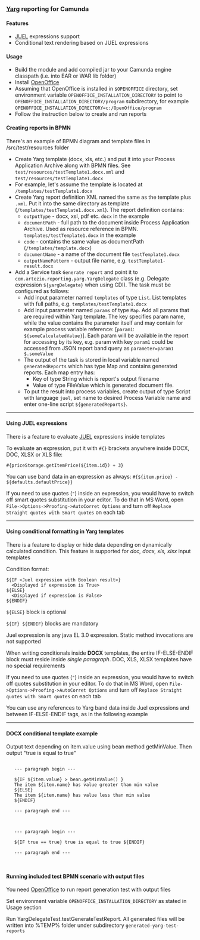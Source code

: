 ### [Yarg]  reporting for Camunda

#### Features

* [JUEL] expressions support  
* Conditional text rendering based on JUEL expressions

#### Usage

* Build the module and add compiled jar to your Camunda engine classpath (i.e. into EAR or WAR lib folder)
* Install [OpenOffice]
* Assuming that OpenOffice is installed in `$OPENOFFICE` directory, set environment variable `OPENOFFICE_INSTALLATION_DIRECTORY` to point to `OPENOFFICE_INSTALLATION_DIRECTORY/program` subdirectory, for example `OPENOFFICE_INSTALLATION_DIRECTORY=c:/OpenOffice/program`
* Follow the instruction below to create and run reports

#### Creating reports in BPMN

There's an example of BPMN diagram and template files in /src/test/resources folder

* Create Yarg template (docx, xls, etc.) and put it into your Process Application Archive along with BPMN files. See `test/resources/testTemplate1.docx.xml` and `test/resources/testTemplate1.docx`
* For example, let's assume the template is located at `/templates/testTemplate1.docx`
* Create Yarg report definition XML named the same as the template plus `.xml`. Put it into the same directory as template (`/templates/testTemplate1.docx.xml`). The report definition contains:
  * `outputType` - docx, xsl, pdf etc. `docx` in the example
  * `documentPath` - full path to the document inside Process Application Archive. Used as resource reference in BPMN. `templates/testTemplate1.docx` in the example
  * `code` - contains the same value as documentPath (`/templates/template.docx`)
  * `documentName` - a name of the document file `testTemplate1.docx`
  * `outputNamePattern` - output file name, e.g. `testTemplate1-result.docx`
* Add a Service task `Generate report` and point it to `com.artezio.reporting.yarg.YargDelegate` class (e.g. Delegate expression `${yargDelegate}` when using CDI). The task must be configured as follows:
  * Add input parameter named `templates` of type `List`. List templates with full paths, e.g. `templates/testTemplate1.docx` 
  * Add input parameter named `params` of type `Map`. Add all params that are required within Yarg template. The key specifies param name, while the value contains the parameter itself and may contain for example process variable reference: [`param1`: `${someCalculatedValue}`]. Each param will be available in the report for accessing by its key, e.g. param with key `param1` could be accessed from JSON report band query as `parameter=param1 $.someValue`
  * The output of the task is stored in local variable named `generatedReports` which has type Map and contains generated reports. Each map entry has:
    * Key of type String which is report's output filename
    * Value of type FileValue which is generated document file. 
  * To put the result into process variables, create output of type Script with language `juel`, set name to desired Process Variable name and enter one-line script `${generatedReports}`.
    
---

#### Using JUEL expressions

There is a feature to evaluate [JUEL] expressions inside templates

To evaluate an expression, put it with `#{}` brackets anywhere inside DOCX, DOC, XLSX or XLS file:

`#{priceStorage.getItemPrice(${item.id}) + 3}`

You can use band data in an expression as always: `#{${item.price} - ${defaults.defaultPrice}}`

If you need to use quotes (`"`) inside an expression, you would have to switch off smart quotes substitution in your editor. To do that in MS Word, open `File->Options->Proofing->AutoCorret Options` and turn off `Replace Straight quotes with Smart quotes` on each tab

---

#### Using conditional formatting in Yarg templates

There is a feature to display or hide data depending on dynamically calculated condition. This feature is supported for *doc, docx, xls, xlsx* input templates

Condition format:

```
${IF <Juel expression with Boolean result>} 
  <Displayed if expression is True> 
${ELSE} 
  <Displayed if expression is False> 
${ENDIF}
```
`${ELSE}` block is optional

`${IF} ${ENDIF}` blocks are mandatory

Juel expression is any java EL 3.0 expression. Static method invocations are not supported  

When writing conditionals inside **DOCX** templates, the entire IF-ELSE-ENDIF block must reside inside *single paragraph*. DOC, XLS, XLSX templates have no special requirements

If you need to use quotes (`"`) inside an expression, you would have to switch off quotes substitution in your editor. To do that in MS Word, open `File->Options->Proofing->AutoCorret Options` and turn off `Replace Straight quotes with Smart quotes` on each tab   

You can use any references to Yarg band data inside Juel expressions and between IF-ELSE-ENDIF tags, as in the following example 

---
#### DOCX conditional template example
Output text depending on item.value using bean method getMinValue. Then output "true is equal to true"
   
```

   --- paragraph begin ---

   ${IF ${item.value} > bean.getMinValue() }
   The item ${item.name} has value greater than min value 
   ${ELSE}
   The item ${item.name} has value less than min value
   ${ENDIF}
   
   --- paragraph end ---



   --- paragraph begin ---
   
   ${IF true == true} true is equal to true ${ENDIF}
   
   --- paragraph end ---
  
  
```

#### Running included test BPMN scenario with output files

You need [OpenOffice] to run report generation test with output files

Set environment variable `OPENOFFICE_INSTALLATION_DIRECTORY` as stated in Usage section 

Run YargDelegateTest.testGenerateTestReport. All generated files will be written into %TEMP% folder under subdirectory `generated-yarg-test-reports` 

[Yarg]: https://github.com/cuba-platform/yarg
[JUEL]: https://docs.oracle.com/javaee/5/tutorial/doc/bnahq.html
[OpenOffice]: https://www.openoffice.org/ru/
